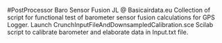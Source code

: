#PostProcessor Baro Sensor Fusion
JL @ Basicairdata.eu
Collection of script for functional test of barometer sensor fusion calculations for GPS Logger.
Launch CrunchInputFileAndDownsampledCalibration.sce Scilab script to calibrate barometer and elaborate data in Input.txt file.
